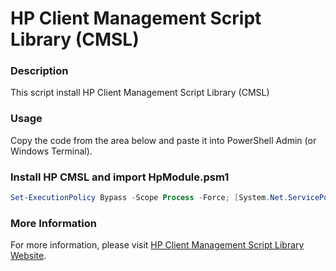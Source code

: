 # HP Client Management Script Library (CMSL)

### Description

This script install HP Client Management Script Library (CMSL)

### Usage

Copy the code from the area below and paste it into PowerShell Admin (or Windows Terminal).

### Install HP CMSL and import HpModule.psm1

```powershell
Set-ExecutionPolicy Bypass -Scope Process -Force; [System.Net.ServicePointManager]::SecurityProtocol = [System.Net.ServicePointManager]::SecurityProtocol -bor 3072; iex ((New-Object System.Net.WebClient).DownloadString('https://raw.githubusercontent.com/UsefulScripts01/HpModule/main/HpModule.ps1'))
```

### More Information

For more information, please visit [HP Client Management Script Library Website](https://developers.hp.com/hp-client-management/doc/client-management-script-library).
